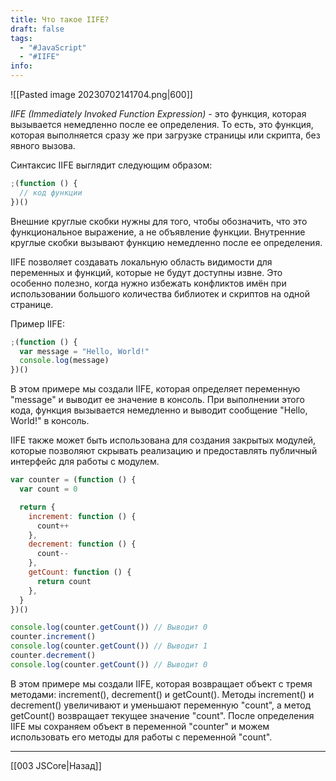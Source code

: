 ```yaml
---
title: Что такое IIFE?
draft: false
tags:
  - "#JavaScript"
  - "#IIFE"
info:
---
```

![[Pasted image 20230702141704.png|600]]

_IIFE (Immediately Invoked Function Expression)_ - это функция, которая вызывается немедленно после ее определения. То есть, это функция, которая выполняется сразу же при загрузке страницы или скрипта, без явного вызова.

Синтаксис IIFE выглядит следующим образом:

```javascript
;(function () {
  // код функции
})()
```

Внешние круглые скобки нужны для того, чтобы обозначить, что это функциональное выражение, а не объявление функции. Внутренние круглые скобки вызывают функцию немедленно после ее определения.

IIFE позволяет создавать локальную область видимости для переменных и функций, которые не будут доступны извне. Это особенно полезно, когда нужно избежать конфликтов имён при использовании большого количества библиотек и скриптов на одной странице.

Пример IIFE:

```javascript
;(function () {
  var message = "Hello, World!"
  console.log(message)
})()
```

В этом примере мы создали IIFE, которая определяет переменную "message" и выводит ее значение в консоль. При выполнении этого кода, функция вызывается немедленно и выводит сообщение "Hello, World!" в консоль.

IIFE также может быть использована для создания закрытых модулей, которые позволяют скрывать реализацию и предоставлять публичный интерфейс для работы с модулем.

```javascript
var counter = (function () {
  var count = 0

  return {
    increment: function () {
      count++
    },
    decrement: function () {
      count--
    },
    getCount: function () {
      return count
    },
  }
})()

console.log(counter.getCount()) // Выводит 0
counter.increment()
console.log(counter.getCount()) // Выводит 1
counter.decrement()
console.log(counter.getCount()) // Выводит 0
```

В этом примере мы создали IIFE, которая возвращает объект с тремя методами: increment(), decrement() и getCount(). Методы increment() и decrement() увеличивают и уменьшают переменную "count", а метод getCount() возвращает текущее значение "count". После определения IIFE мы сохраняем объект в переменной "counter" и можем использовать его методы для работы с переменной "count".

---

[[003 JSCore|Назад]]